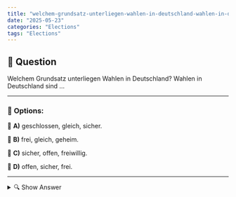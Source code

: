 ```yaml
---
title: "welchem-grundsatz-unterliegen-wahlen-in-deutschland-wahlen-in-deutschland-sind-…"
date: "2025-05-23"
categories: "Elections"
tags: "Elections"
---
```


## 📌 **Question**

Welchem Grundsatz unterliegen Wahlen in Deutschland? Wahlen in Deutschland sind …



---

### 📝 **Options:**

🔘 **A)** geschlossen, gleich, sicher.

🔘 **B)** frei, gleich, geheim.

🔘 **C)** sicher, offen, freiwillig.

🔘 **D)** offen, sicher, frei.

---

<details>
  <summary>🔍 Show Answer</summary>

  <p>
💡  <b>Correct Answer:</b>  b
  </p>
  <p>
    📖<b>Explanation:</b>
    Die Frage bezieht sich auf die grundlegenden Prinzipien des deutschen Wahlsystems. In Deutschland sind die Wahlen durch das Grundgesetz geregelt und unterliegen bestimmten Prinzipien, um die demokratische Entscheidungsfindung sicherzustellen. Diese Prinzipien sind entscheidend für die Integrität und Transparenz des Wahlprozesses. Das Grundgesetz gibt vor, dass Wahlen allgemein, unmittelbar, frei, gleich und geheim sein sollen. Diese Prinzipien gewährleisten, dass jeder Bürger ohne Benachteiligung oder Zwang seine Stimme abgeben kann, und dass seine Entscheidung vertraulich behandelt wird, um Manipulationen zu vermeiden.
  </p>
</details>
